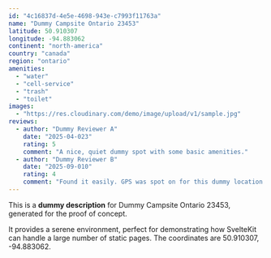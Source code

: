 ```yaml
---
id: "4c16837d-4e5e-4698-943e-c7993f11763a"
name: "Dummy Campsite Ontario 23453"
latitude: 50.910307
longitude: -94.883062
continent: "north-america"
country: "canada"
region: "ontario"
amenities:
  - "water"
  - "cell-service"
  - "trash"
  - "toilet"
images:
  - "https://res.cloudinary.com/demo/image/upload/v1/sample.jpg"
reviews:
  - author: "Dummy Reviewer A"
    date: "2025-04-023"
    rating: 5
    comment: "A nice, quiet dummy spot with some basic amenities."
  - author: "Dummy Reviewer B"
    date: "2025-09-010"
    rating: 4
    comment: "Found it easily. GPS was spot on for this dummy location."
---
```


This is a **dummy description** for Dummy Campsite Ontario 23453, generated for the proof of concept.

It provides a serene environment, perfect for demonstrating how SvelteKit can handle a large number of static pages. The coordinates are 50.910307, -94.883062.
